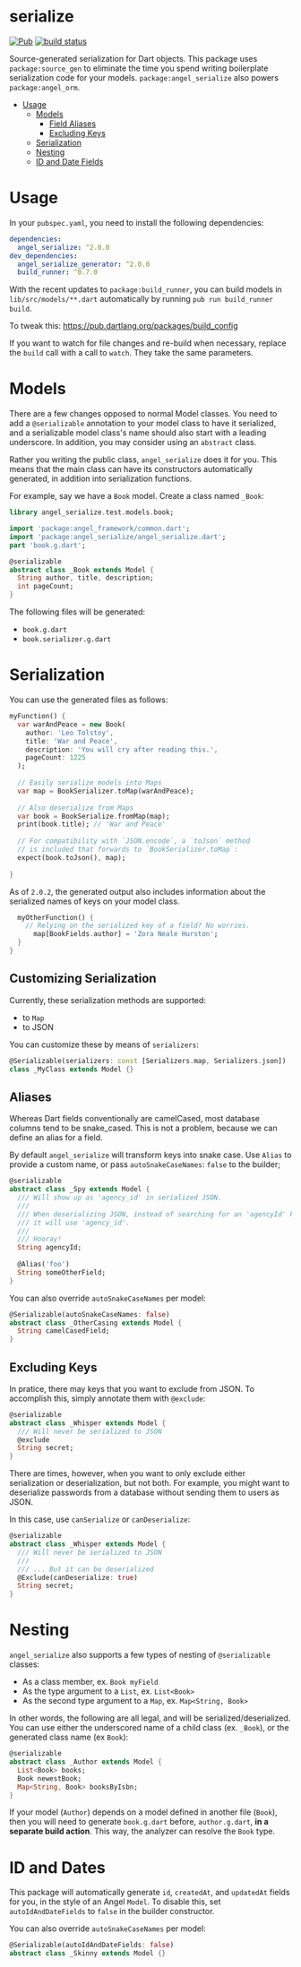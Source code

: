 # serialize
[![Pub](https://img.shields.io/pub/v/angel_serialize.svg)](https://pub.dartlang.org/packages/angel_serialize)
[![build status](https://travis-ci.org/angel-dart/serialize.svg)](https://travis-ci.org/angel-dart/serialize)

Source-generated serialization for Dart objects. This package uses `package:source_gen` to eliminate
the time you spend writing boilerplate serialization code for your models.
`package:angel_serialize` also powers `package:angel_orm`.

* [Usage](#usage)
  * [Models](#models)
    * [Field Aliases](#aliases)
    * [Excluding Keys](#excluding-keys)
  * [Serialization](#serializaition)
  * [Nesting](#nesting)
  * [ID and Date Fields](#id-and-dates)

# Usage
In your `pubspec.yaml`, you need to install the following dependencies:
```yaml
dependencies:
  angel_serialize: ^2.0.0
dev_dependencies:
  angel_serialize_generator: ^2.0.0
  build_runner: ^0.7.0
```

With the recent updates to `package:build_runner`, you can build models in
`lib/src/models/**.dart` automatically by running `pub run build_runner build`.

To tweak this:
https://pub.dartlang.org/packages/build_config

If you want to watch for file changes and re-build when necessary, replace the `build` call
with a call to `watch`. They take the same parameters.

# Models
There are a few changes opposed to normal Model classes. You need to add a `@serializable` annotation to your model
class to have it serialized, and a serializable model class's name should also start
with a leading underscore. In addition, you may consider using an `abstract` class.

Rather you writing the public class, `angel_serialize` does it for you. This means that the main class can have
its constructors automatically generated, in addition into serialization functions.

For example, say we have a `Book` model. Create a class named `_Book`:

```dart
library angel_serialize.test.models.book;

import 'package:angel_framework/common.dart';
import 'package:angel_serialize/angel_serialize.dart';
part 'book.g.dart';

@serializable
abstract class _Book extends Model {
  String author, title, description;
  int pageCount;
}
```

The following files will be generated:
  * `book.g.dart`
  * `book.serializer.g.dart`
  
# Serialization
  
You can use the generated files as follows:

```dart
myFunction() {
  var warAndPeace = new Book(
    author: 'Leo Tolstoy',
    title: 'War and Peace',
    description: 'You will cry after reading this.',
    pageCount: 1225
  );
  
  // Easily serialize models into Maps
  var map = BookSerializer.toMap(warAndPeace);
  
  // Also deserialize from Maps
  var book = BookSerialize.fromMap(map);
  print(book.title); // 'War and Peace'
  
  // For compatibility with `JSON.encode`, a `toJson` method
  // is included that forwards to `BookSerializer.toMap`:
  expect(book.toJson(), map);
  
}
```

As of `2.0.2`, the generated output also includes information
about the serialized names of keys on your model class.

```dart
  myOtherFunction() {
    // Relying on the serialized key of a field? No worries.
      map[BookFields.author] = 'Zora Neale Hurston';
  }
}
```
## Customizing Serialization
Currently, these serialization methods are supported:
  * to `Map`
  * to JSON
  
You can customize these by means of `serializers`:

```dart
@Serializable(serializers: const [Serializers.map, Serializers.json])
class _MyClass extends Model {}
```


## Aliases
Whereas Dart fields conventionally are camelCased, most database columns
tend to be snake_cased. This is not a problem, because we can define an alias
for a field.

By default `angel_serialize` will transform keys into snake case. Use `Alias` to
provide a custom name, or pass `autoSnakeCaseNames`: `false` to the builder;

```dart
@serializable
abstract class _Spy extends Model {
  /// Will show up as 'agency_id' in serialized JSON.
  /// 
  /// When deserializing JSON, instead of searching for an 'agencyId' key,
  /// it will use 'agency_id'.
  /// 
  /// Hooray!
  String agencyId;
  
  @Alias('foo')
  String someOtherField;
}
```

You can also override `autoSnakeCaseNames` per model:

```dart
@Serializable(autoSnakeCaseNames: false)
abstract class _OtherCasing extends Model {
  String camelCasedField;
}
```

## Excluding Keys
In pratice, there may keys that you want to exclude from JSON.
To accomplish this, simply annotate them with `@exclude`:

```dart
@serializable
abstract class _Whisper extends Model {
  /// Will never be serialized to JSON
  @exclude
  String secret;
}
```

There are times, however, when you want to only exclude either serialization
or deserialization, but not both. For example, you might want to deserialize
passwords from a database without sending them to users as JSON.

In this case, use `canSerialize` or `canDeserialize`:

```dart
@serializable
abstract class _Whisper extends Model {
  /// Will never be serialized to JSON
  /// 
  /// ... But it can be deserialized
  @Exclude(canDeserialize: true)
  String secret;
}
```

# Nesting
`angel_serialize` also supports a few types of nesting of `@serializable` classes:
* As a class member, ex. `Book myField`
* As the type argument to a `List`, ex. `List<Book>`
* As the second type argument to a `Map`, ex. `Map<String, Book>`

In other words, the following are all legal, and will be serialized/deserialized.
You can use either the underscored name of a child class (ex. `_Book`), or the
generated class name (ex `Book`):

```dart
@serializable
abstract class _Author extends Model {
  List<Book> books;
  Book newestBook;
  Map<String, Book> booksByIsbn;
}
```

If your model (`Author`) depends on a model defined in another file (`Book`),
then you will need to generate `book.g.dart` before, `author.g.dart`,
**in a separate build action**. This way, the analyzer can resolve the `Book` type.

# ID and Dates
This package will automatically generate `id`, `createdAt`, and `updatedAt` fields for you,
in the style of an Angel `Model`. To disable this, set `autoIdAndDateFields` to `false` in the
builder constructor.


You can also override `autoSnakeCaseNames` per model:

```dart
@Serializable(autoIdAndDateFields: false)
abstract class _Skinny extends Model {}
```
